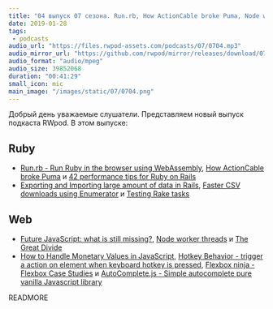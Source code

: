 ```yaml
---
title: "04 выпуск 07 сезона. Run.rb, How ActionCable broke Puma, Node worker threads, The Great Divide, Hotkey Behavior, Flexbox ninja и прочее"
date: 2019-01-28
tags:
 - podcasts
audio_url: "https://files.rwpod-assets.com/podcasts/07/0704.mp3"
audio_mirror_url: "https://github.com/rwpod/mirror/releases/download/07.04/0704.mp3"
audio_format: "audio/mpeg"
audio_size: 39852068
duration: "00:41:29"
small_icon: mic
main_image: "/images/static/07/0704.png"
---
```


Добрый день уважаемые слушатели. Представляем новый выпуск подкаста RWpod. В этом выпуске:

## Ruby

 - [Run.rb - Run Ruby in the browser using WebAssembly](https://runrb.io/), [How ActionCable broke Puma](https://medium.com/@plezi_io/how-actioncable-broke-puma-fcfeceac33b0) и [42 performance tips for Ruby on Rails](https://www.mskog.com/posts/42-performance-tips-for-ruby-on-rails/)
 - [Exporting and Importing large amount of data in Rails](https://blog.eq8.eu/til/exporting-importing-migrating-large-amount-of-data-in-ruby-on-rails.html), [Faster CSV downloads using Enumerator](https://medium.com/reflektive-engineering/faster-csv-downloads-using-enumerator-7e9b94b870d3) и [Testing Rake tasks](https://blog.10pines.com/2019/01/14/testing-rake-tasks/)

## Web

 - [Future JavaScript: what is still missing?](http://2ality.com/2019/01/future-js.html), [Node worker threads](https://medium.com/lazy-engineering/node-worker-threads-b57a32d84845) и [The Great Divide](https://css-tricks.com/the-great-divide/)
 - [How to Handle Monetary Values in JavaScript](https://frontstuff.io/how-to-handle-monetary-values-in-javascript), [Hotkey Behavior - trigger a action on element when keyboard hotkey is pressed](https://github.com/github/hotkey), [Flexbox ninja - Flexbox Case Studies](https://flexbox.ninja/) и [AutoComplete.js - Simple autocomplete pure vanilla Javascript library](https://tarekraafat.github.io/autoComplete.js/#/)


READMORE
